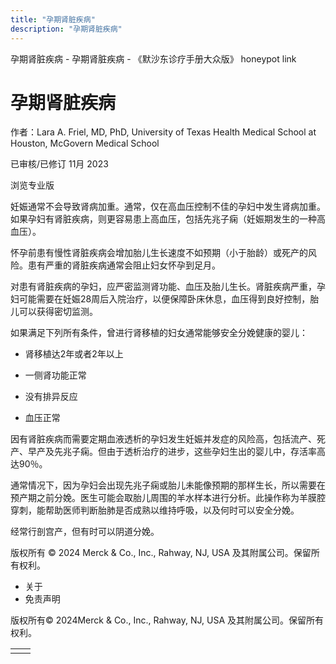 ```yaml
---
title: "孕期肾脏疾病"
description: "孕期肾脏疾病"
---
```


﻿孕期肾脏疾病 \- 孕期肾脏疾病 \- 《默沙东诊疗手册大众版》 honeypot link

# 孕期肾脏疾病

作者：Lara A. Friel, MD, PhD, University of Texas Health Medical School at Houston,
McGovern Medical School

已审核/已修订 11月 2023

浏览专业版

妊娠通常不会导致肾病加重。通常，仅在高血压控制不佳的孕妇中发生肾病加重。如果孕妇有肾脏疾病，则更容易患上高血压，包括先兆子痫（妊娠期发生的一种高血压）。

怀孕前患有慢性肾脏疾病会增加胎儿生长速度不如预期（小于胎龄）或死产的风险。患有严重的肾脏疾病通常会阻止妇女怀孕到足月。

对患有肾脏疾病的孕妇，应严密监测肾功能、血压及胎儿生长。肾脏疾病严重，孕妇可能需要在妊娠28周后入院治疗，以便保障卧床休息，血压得到良好控制，胎儿可以获得密切监测。

如果满足下列所有条件，曾进行肾移植的妇女通常能够安全分娩健康的婴儿：

- 肾移植达2年或者2年以上

- 一侧肾功能正常

- 没有排异反应

- 血压正常


因有肾脏疾病而需要定期血液透析的孕妇发生妊娠并发症的风险高，包括流产、死产、早产及先兆子痫。但由于透析治疗的进步，这些孕妇生出的婴儿中，存活率高达90％。

通常情况下，因为孕妇会出现先兆子痫或胎儿未能像预期的那样生长，所以需要在预产期之前分娩。医生可能会取胎儿周围的羊水样本进行分析。此操作称为羊膜腔穿刺，能帮助医师判断胎肺是否成熟以维持呼吸，以及何时可以安全分娩。

经常行剖宫产，但有时可以阴道分娩。



版权所有 © 2024
Merck & Co., Inc., Rahway, NJ, USA 及其附属公司。保留所有权利。

- 关于
- 免责声明

版权所有© 2024Merck & Co., Inc., Rahway, NJ, USA 及其附属公司。保留所有权利。

|     |     |
| --- | --- |
|  |  |